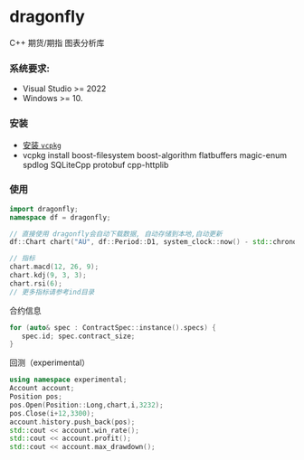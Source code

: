 # dragonfly
C++ 期货/期指 图表分析库
### 系统要求:
- Visual Studio >= 2022
- Windows >= 10.

### 安装
- [安装 `vcpkg`](https://github.com/microsoft/vcpkg/releases/tag/2023.12.12)
- vcpkg install boost-filesystem boost-algorithm flatbuffers magic-enum spdlog SQLiteCpp protobuf cpp-httplib

### 使用
```c++
import dragonfly;
namespace df = dragonfly;

// 直接使用 dragonfly会自动下载数据, 自动存储到本地,自动更新
df::Chart chart("AU", df::Period::D1, system_clock::now() - std::chrono::days(30), system_clock::now());

// 指标
chart.macd(12, 26, 9);
chart.kdj(9, 3, 3);
chart.rsi(6);
// 更多指标请参考ind目录
```
合约信息
```c++
for (auto& spec : ContractSpec::instance().specs) {
   spec.id; spec.contract_size;
}
```
回测（experimental）
```c++
using namespace experimental;
Account account;
Position pos;
pos.Open(Position::Long,chart,i,3232);
pos.Close(i+12,3300);
account.history.push_back(pos);
std::cout << account.win_rate();
std::cout << account.profit();
std::cout << account.max_drawdown();
```
